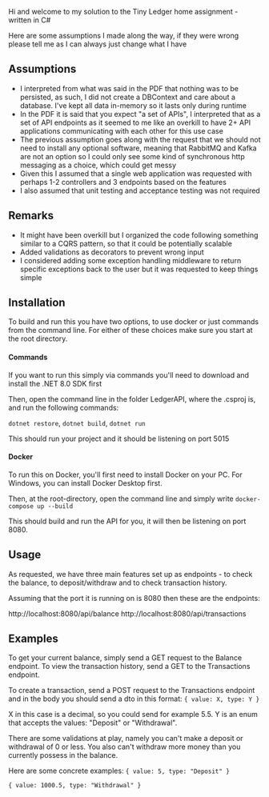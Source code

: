 Hi and welcome to my solution to the Tiny Ledger home assignment - written in C#

Here are some assumptions I made along the way, if they were wrong please tell me as I can always just change what I have

## Assumptions

- I interpreted from what was said in the PDF that nothing was to be persisted, as such, I did not create a DBContext and care about a database. I've kept all data in-memory so it lasts only during runtime
- In the PDF it is said that you expect "a set of APIs", I interpreted that as a set of API endpoints as it seemed to me like an overkill to have 2+ API applications communicating with each other for this use case
- The previous assumption goes along with the request that we should not need to install any optional software, meaning that RabbitMQ and Kafka are not an option so I could only see some kind of synchronous http messaging as a choice, which could get messy
- Given this I assumed that a single web application was requested with perhaps 1-2 controllers and 3 endpoints based on the features
- I also assumed that unit testing and acceptance testing was not required

## Remarks

- It might have been overkill but I organized the code following something similar to a CQRS pattern, so that it could be potentially scalable
- Added validations as decorators to prevent wrong input
- I considered adding some exception handling middleware to return specific exceptions back to the user but it was requested to keep things simple

## Installation

To build and run this you have two options, to use docker or just commands from the command line. For either of these choices make sure you start at the root directory.

#### Commands

If you want to run this simply via commands you'll need to download and install the .NET 8.0 SDK first

Then, open the command line in the folder LedgerAPI, where the .csproj is, and run the following commands:

`dotnet restore`,
`dotnet build`,
`dotnet run`

This should run your project and it should be listening on port 5015

#### Docker

To run this on Docker, you'll first need to install Docker on your PC. For Windows, you can install Docker Desktop first.

Then, at the root-directory, open the command line and simply write `docker-compose up --build`

This should build and run the API for you, it will then be listening on port 8080.

## Usage

As requested, we have three main features set up as endpoints - to check the balance, to deposit/withdraw and to check transaction history.

Assuming that the port it is running on is 8080 then these are the endpoints:

http://localhost:8080/api/balance
http://localhost:8080/api/transactions

## Examples

To get your current balance, simply send a GET request to the Balance endpoint.
To view the transaction history, send a GET to the Transactions endpoint.

To create a transaction, send a POST request to the Transactions endpoint and in the body you should send a dto in this format:
`{
	value: X,
	type: Y
}`

X in this case is a decimal, so you could send for example 5.5. Y is an enum that accepts the values: "Deposit" or "Withdrawal".

There are some validations at play, namely you can't make a deposit or withdrawal of 0 or less. You also can't withdraw more money than you currently possess in the balance.

Here are some concrete examples:
`{
	value: 5,
	type: "Deposit"
}`

`{
	value: 1000.5,
	type: "Withdrawal"
}`
